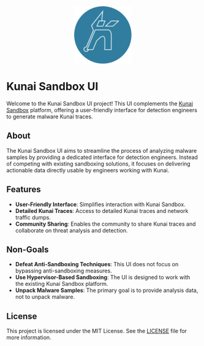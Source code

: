<div align="center"><img src="assets/logo.svg" width="150"/></div>

# Kunai Sandbox UI

Welcome to the Kunai Sandbox UI project! This UI complements the [Kunai Sandbox](https://github.com/kunai-project/sandbox) platform, offering a user-friendly interface for detection engineers to generate malware Kunai traces.

## About

The Kunai Sandbox UI aims to streamline the process of analyzing malware samples by providing a dedicated interface for detection engineers. Instead of competing with existing sandboxing solutions, it focuses on delivering actionable data directly usable by engineers working with Kunai.

## Features

- **User-Friendly Interface**: Simplifies interaction with Kunai Sandbox.
- **Detailed Kunai Traces**: Access to detailed Kunai traces and network traffic dumps.
- **Community Sharing**: Enables the community to share Kunai traces and collaborate on threat analysis and detection.

## Non-Goals

- **Defeat Anti-Sandboxing Techniques**: This UI does not focus on bypassing anti-sandboxing measures.
- **Use Hypervisor-Based Sandboxing**: The UI is designed to work with the existing Kunai Sandbox platform.
- **Unpack Malware Samples**: The primary goal is to provide analysis data, not to unpack malware.

## License

This project is licensed under the MIT License. See the [LICENSE](LICENSE) file for more information.
